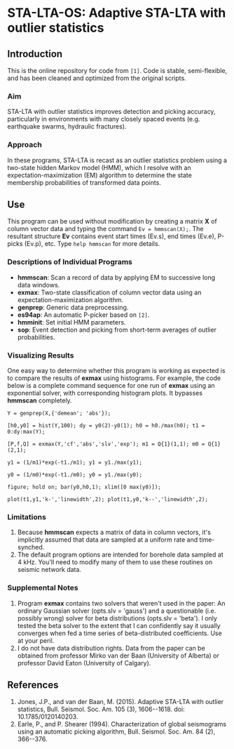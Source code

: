 # STA-LTA-OS: Adaptive STA-LTA with outlier statistics

## Introduction
This is the online repository for code from `[1]`. Code is stable, semi-flexible, and has been cleaned and optimized from the original scripts.

### Aim
STA-LTA with outlier statistics improves detection and picking accuracy, particularly in environments with many closely spaced events (e.g. earthquake swarms, hydraulic fractures). 

### Approach
In these programs, STA-LTA is recast as an outlier statistics problem using a two-state hidden Markov model (HMM), which I resolve with an expectation-maximization (EM) algorithm to determine the state membership probabilities of transformed data points.

## Use
This program can be used without modification by creating a matrix **X** of column vector data and typing the command `Ev = hmmscan(X);`. The resultant structure **Ev** contains event start times (Ev.s), end times (Ev.e), P-picks (Ev.p), etc. Type `help hmmscan` for more details.

### Descriptions of Individual Programs
* **hmmscan**: Scan a record of data by applying EM to successive long data windows.
* **exmax**: Two-state classification of column vector data using an expectation-maximization algorithm. 
* **genprep**: Generic data preprocessing.
* **es94ap**: An automatic P-picker based on `[2]`. 
* **hmminit**: Set initial HMM parameters.
* **sop**: Event detection and picking from short-term averages of outlier probabilities.

### Visualizing Results
One easy way to determine whether this program is working as expected is to compare the results of **exmax** using histograms. For example, the code below is a complete command sequence for one run of **exmax** using an exponential solver, with corresponding histogram plots. It bypasses **hmmscan** completely.
 
 `Y = genprep(X,{'demean'; 'abs'});`

 `[h0,y0] = hist(Y,100); dy = y0(2)-y0(1); h0 = h0./max(h0); t1 = 0:dy:max(Y);`

 `[P,f,Q] = exmax(Y,'cf','abs','slv','exp'); m1 = Q{1}(1,1); m0 = Q{1}(2,1);`

 `y1 = (1/m1)*exp(-t1./m1); y1 = y1./max(y1);`

 `y0 = (1/m0)*exp(-t1./m0); y0 = y1./max(y0);`

 `figure; hold on; bar(y0,h0,1); xlim([0 max(y0)]); `

 `plot(t1,y1,'k-','linewidth',2); plot(t1,y0,'k--','linewidth',2);`

### Limitations
1. Because **hmmscan** expects a matrix of data in column vectors, it's implicitly assumed that data are sampled at a uniform rate and time-synched.
2. The default program options are intended for borehole data sampled at 4 kHz. You'll need to modify many of them to use these routines on seismic network data.

### Supplemental Notes
1. Program **exmax** contains two solvers that weren't used in the paper: An ordinary Gaussian solver (opts.slv = 'gauss') and a questionable (i.e. possibly wrong) solver for beta distributions (opts.slv = 'beta'). I only tested the beta solver to the extent that I can confidently say it usually converges when fed a time series of beta-distributed coefficients. Use at your peril.
2. I do not have data distribution rights. Data from the paper can be obtained from professor Mirko van der Baan (University of Alberta) or professor David Eaton (University of Calgary).

## References
1. Jones, J.P., and van der Baan, M. (2015). Adaptive STA-LTA with outlier statistics, Bull. Seismol. Soc. Am.  105 (3), 1606--1618. doi: 10.1785/0120140203.
2. Earle, P., and P. Shearer (1994). Characterization of global seismograms using an automatic picking algorithm, Bull. Seismol. Soc. Am. 84 (2), 366--376.
